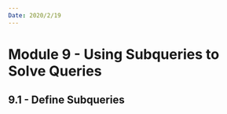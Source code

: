 ```yaml
---
Date: 2020/2/19
---
```


# Module 9 - Using Subqueries to Solve Queries

## 9.1 - Define Subqueries

